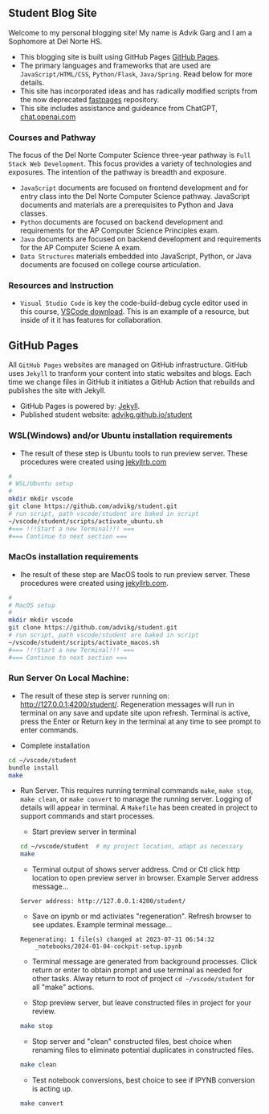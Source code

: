 ## Student Blog Site
Welcome to my personal blogging site! My name is Advik Garg and I am a Sophomore at Del Norte HS.
- This blogging site is built using GitHub Pages [GitHub Pages](https://docs.github.com/en/pages/getting-started-with-github-pages/creating-a-github-pages-site).
- The primary languages and frameworks that are used are `JavaScript/HTML/CSS`, `Python/Flask`, `Java/Spring`.  Read below for more details.
- This site has incorporated ideas and has radically modified scripts from the now deprecated [fastpages](https://github.com/fastai/fastpages) repository.
- This site includes assistance and guideance from ChatGPT, [chat.openai.com](https://chat.openai.com/) 

### Courses and Pathway
The focus of the Del Norte Computer Science three-year pathway is `Full Stack Web Development`.  This focus provides a variety of technologies and exposures.  The intention of the pathway is breadth and exposure.
- `JavaScript` documents are focused on frontend development and for entry class into the Del Norte Computer Science pathway.  JavaScript documents and materials are a prerequisites to Python and Java classes.
- `Python` documents are focused on backend development and requirements for the AP Computer Science Principles exam.
- `Java` documents are focused on backend development and requirements for the AP Computer Sciene A exam.
- `Data Structures` materials embedded into JavaScript, Python, or Java documents are focused on college course articulation.

### Resources and Instruction
- `Visual Studio Code` is key the code-build-debug cycle editor used in this course, [VSCode download](https://code.visualstudio.com/).  This is an example of a resource, but inside of it it has features for collaboration.

## GitHub Pages
All `GitHub Pages` websites are managed on GitHub infrastructure. GitHub uses `Jekyll` to tranform your content into static websites and blogs. Each time we change files in GitHub it initiates a GitHub Action that rebuilds and publishes the site with Jekyll.  
- GitHub Pages is powered by: [Jekyll](https://jekyllrb.com/).
- Published student website: [advikg.github.io/student](https://advikg.github.io/student/)

### WSL(Windows) and/or Ubuntu installation requirements
- The result of these step is Ubuntu tools to run preview server.  These procedures were created using [jekyllrb.com](https://jekyllrb.com/docs/installation/ubuntu/)
```bash
# 
# WSL/Ubuntu setup
#
mkdir mkdir vscode
git clone https://github.com/advikg/student.git
# run script, path vscode/student are baked in script
~/vscode/student/scripts/activate_ubuntu.sh
#=== !!!Start a new Terminal!!! ===
#=== Continue to next section ===
```

### MacOs installation requirements 
- Ihe result of these step are MacOS tools to run preview server.  These procedures were created using [jekyllrb.com](https://jekyllrb.com/docs/installation/macos/). 

```bash
# 
# MacOS setup
#
mkdir mkdir vscode
git clone https://github.com/advikg/student.git
# run script, path vscode/student are baked in script
~/vscode/student/scripts/activate_macos.sh
#=== !!!Start a new Terminal!!! ===
#=== Continue to next section ===
```


### Run Server On Local Machine:
- The result of these step is server running on: http://127.0.0.1:4200/student/.  Regeneration messages will run in terminal on any save and update site upon refresh.  Terminal is active, press the Enter or Return key in the terminal at any time to see prompt to enter commands.

- Complete installation
```bash
cd ~/vscode/student
bundle install
make
```
- Run Server.  This requires running terminal commands `make`, `make stop`, `make clean`, or `make convert` to manage the running server.  Logging of details will appear in terminal.   A `Makefile` has been created in project to support commands and start processes.

    - Start preview server in terminal
    ```bash
    cd ~/vscode/student  # my project location, adapt as necessary
    make
    ```

    - Terminal output of shows server address. Cmd or Ctl click http location to open preview server in browser. Example Server address message... 
    ```
    Server address: http://127.0.0.1:4200/student/
    ```

    - Save on ipynb or md activiates "regeneration". Refresh browser to see updates. Example terminal message...
    ```
    Regenerating: 1 file(s) changed at 2023-07-31 06:54:32
        _notebooks/2024-01-04-cockpit-setup.ipynb
    ```

    - Terminal message are generated from background processes.  Click return or enter to obtain prompt and use terminal as needed for other tasks.  Alway return to root of project `cd ~/vscode/student` for all "make" actions. 
        

    - Stop preview server, but leave constructed files in project for your review.
    ```bash
    make stop
    ```

    - Stop server and "clean" constructed files, best choice when renaming files to eliminate potential duplicates in constructed files.
    ```bash
    make clean
    ```

    - Test notebook conversions, best choice to see if IPYNB conversion is acting up.
    ```bash
    make convert
    ```
    